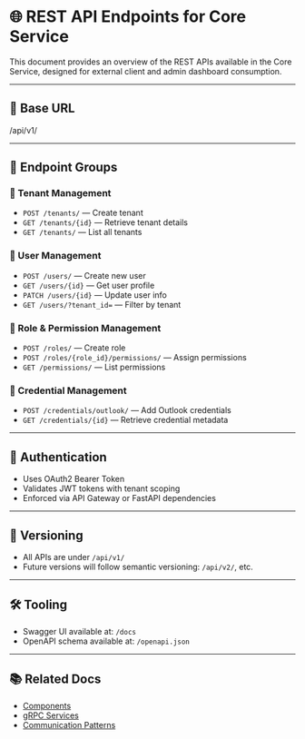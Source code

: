 # 🌐 REST API Endpoints for Core Service

This document provides an overview of the REST APIs available in the Core Service, designed for external client and admin dashboard consumption.

---

## 📌 Base URL

/api/v1/


---

## 📖 Endpoint Groups

### 🔹 Tenant Management

- `POST /tenants/` — Create tenant
- `GET /tenants/{id}` — Retrieve tenant details
- `GET /tenants/` — List all tenants

### 🔹 User Management

- `POST /users/` — Create new user
- `GET /users/{id}` — Get user profile
- `PATCH /users/{id}` — Update user info
- `GET /users/?tenant_id=` — Filter by tenant

### 🔹 Role & Permission Management

- `POST /roles/` — Create role
- `POST /roles/{role_id}/permissions/` — Assign permissions
- `GET /permissions/` — List permissions

### 🔹 Credential Management

- `POST /credentials/outlook/` — Add Outlook credentials
- `GET /credentials/{id}` — Retrieve credential metadata

---

## 🔐 Authentication

- Uses OAuth2 Bearer Token
- Validates JWT tokens with tenant scoping
- Enforced via API Gateway or FastAPI dependencies

---

## 🔄 Versioning

- All APIs are under `/api/v1/`
- Future versions will follow semantic versioning: `/api/v2/`, etc.

---

## 🛠️ Tooling

- Swagger UI available at: `/docs`
- OpenAPI schema available at: `/openapi.json`

---

## 📚 Related Docs

- [Components](../components/)
- [gRPC Services](./grpc-services.md)
- [Communication Patterns](../communication-patterns/)


